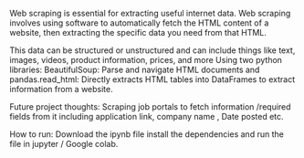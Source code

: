 Web scraping is essential for extracting useful internet data.
Web scraping involves using software to automatically fetch the HTML content of a website, then extracting the specific data you need from that HTML. 

This data can be structured or unstructured and can include things like text, images, videos, product information, prices, and more
Using two python libraries: BeautifulSoup: Parse and navigate HTML documents and pandas.read_html: Directly extracts HTML tables into DataFrames to extract information from a website.

Future project thoughts:
Scraping job portals to fetch information /required fields from it including application link, company name , Date posted etc.

How to run:
Download the ipynb file install the dependencies and run the file in jupyter / Google colab.


